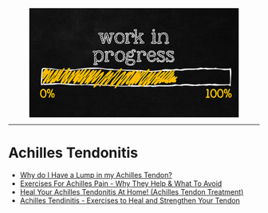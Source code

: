 <!--
Maintainer:   jeffskinnerbox@yahoo.com / www.jeffskinnerbox.me
Version:      0.0.0
-->

<div align="center">
<img src="https://raw.githubusercontent.com/jeffskinnerbox/blog/main/content/images/banners-bkgrds/work-in-progress.jpg"
        title="These materials require additional work and are not ready for general use." align="center" width=420px height=219px>
</div>

-----

# Achilles Tendonitis

* [Why do I Have a Lump in my Achilles Tendon?](https://www.youtube.com/watch?v=nAUrK0lRC6A)
* [Exercises For Achilles Pain - Why They Help & What To Avoid](https://www.youtube.com/watch?v=2str9FtRTKc)
* [Heal Your Achilles Tendonitis At Home! (Achilles Tendon Treatment)](https://www.youtube.com/watch?v=bjwAxxQYqwM)
* [Achilles Tendinitis - Exercises to Heal and Strengthen Your Tendon](https://www.youtube.com/watch?v=IEfyCfCtIJA)
